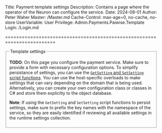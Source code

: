 ﻿Title: Payment template settings
Description: Contains a page where the operator of the Neuron can configure the service.
Date: 2024-08-01
Author: Peter Waher
Master: /Master.md
Cache-Control: max-age=0, no-cache, no-store
UserVariable: User
Privilege: Admin.Payments.Paiwise.Template
Login: /Login.md

========================================================================

<form action="Settings.md" method="post">
<fieldset>
<legend>Template settings</legend>

**TODO**: On this page you configure the payment service. Make sure to provide a form with necessary configuration options. To simplify persistance
of settings, you can use the [`GetSetting` and `SetSetting` script functions](/Script.md#persistenceRelatedFunctionsWaherScriptPersistence).
You can use the host-specific overloads to make settings that can vary depending on the domain that is being used.
Alternatively, you can create your own configuration class or classes in C# and store them explicitly to the object database.

**Note**: If using the `GetSetting` and `SetSetting` script functions to persist settings, make sure to prefix the key names with the namespace
of the service, so they are easily identified if reviewing all available settings in the runtime settings collection.

</fieldset>
</form>